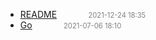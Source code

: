   - [README]()<span style="padding-left:2em;color:orange"></span><span style="color:gray;font-size:.8em;padding-left:2em">2021-12-24 18:35</span>
  - [Go](go)<span style="padding-left:2em;color:orange"></span><span style="color:gray;font-size:.8em;padding-left:2em">2021-07-06 18:10</span>

